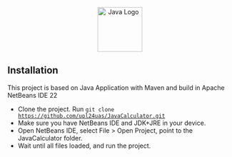 <p align="center"><a href="https://netbeans.apache.org" target="_blank"><img src="https://netbeans.apache.org/_/images/apache-netbeans.svg" width="100" alt="Java Logo"></a></p>

## Installation

This project is based on Java Application with Maven and build in Apache NetBeans IDE 22
- Clone the project. Run <code>git clone https://github.com/upl24uas/JavaCalculator.git</code>
- Make sure you have NetBeans IDE and JDK+JRE in your device.
- Open NetBeans IDE, select File > Open Project, point to the JavaCalculator folder.
- Wait until all files loaded, and run the project.